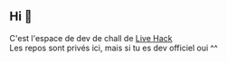 ## Hi 👋
C'est l'espace de dev de chall de [Live Hack](https://www.live-hack.org) <br>
Les repos sont privés ici, mais si tu es dev officiel oui ^^
